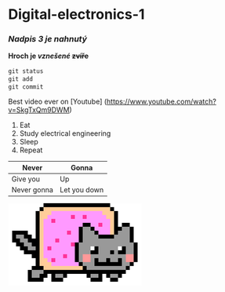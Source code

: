 # Digital-electronics-1

### *Nadpis 3 je nahnutý*

**Hroch je _vznešené_ ~~zvíře~~**

```
git status
git add
git commit
```

Best video ever on [Youtube] (https://www.youtube.com/watch?v=SkgTxQm9DWM)

1. Eat
2. Study electrical engineering
3. Sleep
4. Repeat

Never | Gonna
------------ | -------------
Give you | Up
Never gonna | Let you down

![NyanCat](nyancat.gif)
